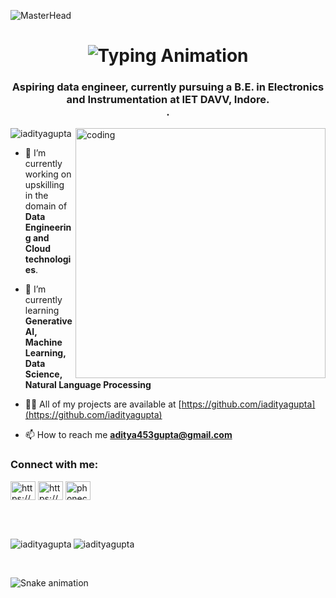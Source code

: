 
![MasterHead](https://user-images.githubusercontent.com/61057666/169029838-74df663d-2e62-4d77-bdff-b43f7d63f00f.png)
<h1 align="center">
<img src="https://readme-typing-svg.herokuapp.com/?font=Righteous&size=35&center=true&vCenter=true&width=500&height=70&lines=Hi+👋%2C+I'm+Aditya+Gupta;Welcome+to+my+GitHub+profile!" alt="Typing Animation" />
</h1>

<h3 align="center">Aspiring data engineer, currently pursuing a B.E. in Electronics and Instrumentation at IET DAVV, Indore.<br>.</h3>
<img align="right" alt="coding" width="400" src="https://thumbs.dreamstime.com/b/his-office-guy-programmer-sits-front-computer-screen-to-write-software-code-concept-ai-generative-his-270562642.jpg">


<p align="left"> <img src="https://komarev.com/ghpvc/?username=iadityaguptar&label=Profile%20views&color=0e75b6&style=flat" alt="iadityagupta" /> </p>



- 🔭 I’m currently working on upskilling in the domain of **Data Engineering and Cloud technologies**.

- 🌱 I’m currently learning **Generative AI, Machine Learning, Data Science, Natural Language Processing**

- 👨‍💻 All of my projects are available at [https://github.com/iadityagupta](https://github.com/iadityagupta)

- 📫 How to reach me **aditya453gupta@gmail.com**


<h3 align="left">Connect with me:</h3>
<p align="left">
<a href="https://www.linkedin.com/in/aditya453gupta/" target="blank"><img align="center" src="https://raw.githubusercontent.com/rahuldkjain/github-profile-readme-generator/master/src/images/icons/Social/linked-in-alt.svg" alt="https://www.linkedin.com/in/aditya453gupta/" height="30" width="40" /></a>
<a href="https://instagram.com/i_adityagupta/" target="blank"><img align="center" src="https://raw.githubusercontent.com/rahuldkjain/github-profile-readme-generator/master/src/images/icons/Social/instagram.svg" alt="https://www.instagram.com/i_adityagupta/" height="30" width="40" /></a>
<a href="https://twitter.com/i_adityagupta" target="blank"><img align="center" src="https://raw.githubusercontent.com/rahuldkjain/github-profile-readme-generator/master/src/images/icons/Social/twitter.svg" alt="phoneclicker_" height="30" width="40" /></a>



</p>
<br>
<br>


<p><img align="left" src="https://github-readme-stats.vercel.app/api/top-langs?username=iadityagupta&show_icons=true&locale=en&layout=compact" alt="iadityagupta" /></p>

<p><img align="center" src="https://github-readme-streak-stats.herokuapp.com/?user=iadityagupta" & alt="iadityagupta" /></p>

</br>
 
  ![Snake animation](https://github.com/iadityagupta/iadityagupta/blob/output/github-contribution-grid-snake.svg)

  
